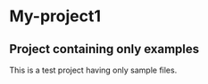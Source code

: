 # My-project1 #

## Project containing only examples   
This is a test project having only sample files.
